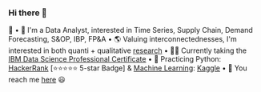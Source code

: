 ### Hi there 👋

<!--
**IsisSantosCosta/IsisSantosCosta** is a ✨ _special_ ✨ repository because its `README.md` (this file) appears on your GitHub profile.

Here are some ideas to get you started:

- 🔭 I’m currently working on ...
- 🌱 I’m currently learning ...
- 👯 I’m looking to collaborate on ...
- 🤔 I’m looking for help with ...
- 💬 Ask me about ...
- 📫 How to reach me: ...
- 😄 Pronouns: ...
- ⚡ Fun fact: ...
-->

🙂
• 🔗 I'm a Data Analyst, interested in Time Series, Supply Chain, Demand Forecasting, S&OP, IBP, FP&A
• 🌎 Valuing interconnectednesses, I'm interested in both quanti + qualitative <a href='https://www.researchgate.net/profile/Isis_Santos_Costa/research'>research</a>
• 👩‍💻 Currently taking the <a href='https://www.coursera.org/professional-certificates/ibm-data-science'>IBM Data Science Professional Certificate</a>
• 🐍 Practicing Python: <a href='https://www.hackerrank.com/isissantoscosta'>HackerRank</a> [⭐⭐⭐⭐⭐ 5-star Badge] & <a href="https://www.kaggle.com/learn/certification/isissantoscosta/intro-to-machine-learning">Machine Learning</a>: <a href='https://www.kaggle.com/isissantoscosta'>Kaggle</a>
• 💬 You reach me <a href='https://www.linkedin.com/in/isiscosta/'>here</a> 😃
